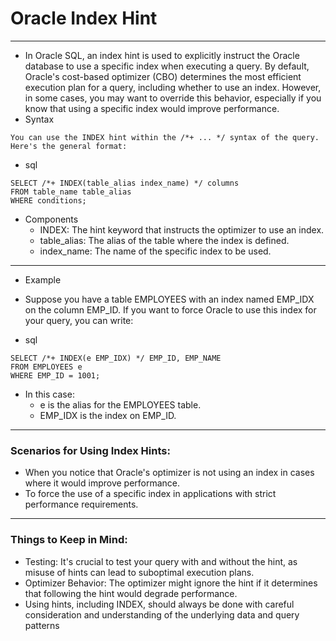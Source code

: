 # Oracle Index Hint
------
* In Oracle SQL, an index hint is used to explicitly instruct the Oracle database to use a specific index when executing a query. By default, Oracle's cost-based optimizer (CBO) determines the most efficient execution plan for a query, including whether to use an index. However, in some cases, you may want to override this behavior, especially if you know that using a specific index would improve performance.
* Syntax
```
You can use the INDEX hint within the /*+ ... */ syntax of the query. Here's the general format:
```
* sql
```
SELECT /*+ INDEX(table_alias index_name) */ columns
FROM table_name table_alias
WHERE conditions;
```
* Components
    * INDEX: The hint keyword that instructs the optimizer to use an index.
    * table_alias: The alias of the table where the index is defined.
    * index_name: The name of the specific index to be used.

------
* Example
* Suppose you have a table EMPLOYEES with an index named EMP_IDX on the column EMP_ID. If you want to force Oracle to use this index for your query, you can write:

* sql
```
SELECT /*+ INDEX(e EMP_IDX) */ EMP_ID, EMP_NAME
FROM EMPLOYEES e
WHERE EMP_ID = 1001;
```
* In this case:
    * e is the alias for the EMPLOYEES table.
    * EMP_IDX is the index on EMP_ID.
------
### Scenarios for Using Index Hints:
* When you notice that Oracle's optimizer is not using an index in cases where it would improve performance.
* To force the use of a specific index in applications with strict performance requirements.
------
### Things to Keep in Mind:
* Testing: It's crucial to test your query with and without the hint, as misuse of hints can lead to suboptimal execution plans.
* Optimizer Behavior: The optimizer might ignore the hint if it determines that following the hint would degrade performance.
* Using hints, including INDEX, should always be done with careful consideration and understanding of the underlying data and query patterns